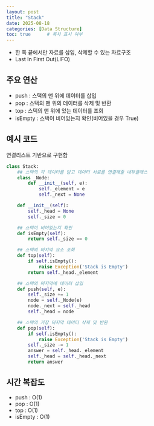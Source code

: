 ```yaml
---
layout: post
title: "Stack"
date: 2025-08-18
categories: [Data Structure]
toc: true      # 목차 표시 여부
---
```


-   한 쪽 끝에서만 자료를 삽입, 삭제할 수 있는 자료구조
-   Last In First Out(LIFO)

## 주요 연산

-   push : 스택의 맨 위에 데이터를 삽입
-   pop : 스택의 맨 위의 데이터를 삭제 및 반환
-   top : 스택의 맨 위에 있는 데이터를 조회
-   isEmpty : 스택이 비어있는지 확인(비어있을 경우 True)

## 예시 코드

연결리스트 기반으로 구현함

```python:stack.py
class Stack:
    ## 스택의 각 데이터를 담고 데이터 서로를 연결해줄 내부클래스
    class _Node:
        def __init__(self, e):
            self._element = e
            self._next = None

    def __init__(self):
        self._head = None
        self._size = 0

    ## 스택이 비어있는지 확인
    def isEmpty(self): 
        return self._size == 0

    ## 스택의 마지막 요소 조회
    def top(self): 
        if self.isEmpty():
            raise Exception('Stack is Empty')
        return self._head._element

    ## 스택의 마지막에 데이터 삽입
    def push(self, e):
        self._size += 1
        node = self._Node(e)
        node._next = self._head
        self._head = node

    ## 스택의 가장 마지막 데이터 삭제 및 반환
    def pop(self):
        if self.isEmpty():
            raise Exception('Stack is Empty')
        self._size -= 1
        answer = self._head._element
        self._head = self._head._next
        return answer
```

## 시간 복잡도

-   push : O(1)
-   pop : O(1)
-   top : O(1)
-   isEmpty : O(1)